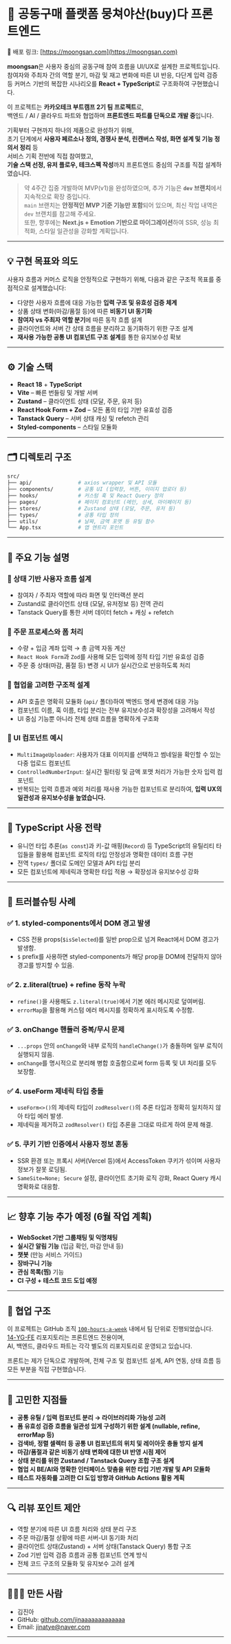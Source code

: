 # 🛒 공동구매 플랫폼 뭉쳐야산(buy)다 프론트엔드

📌 배포 링크: [https://moongsan.com](https://moongsan.com)

**moongsan**은 사용자 중심의 공동구매 참여 흐름을 UI/UX로 설계한 프로젝트입니다.  
참여자와 주최자 간의 역할 분기, 마감 및 재고 변화에 따른 UI 반응, 다단계 입력 검증 등 커머스 기반의 복잡한 시나리오를 **React + TypeScript**로 구조화하여 구현했습니다.

이 프로젝트는 **카카오테크 부트캠프 2기 팀 프로젝트**로,  
백엔드 / AI / 클라우드 파트와 협업하며 **프론트엔드 파트를 단독으로 개발 중**입니다.

기획부터 구현까지 하나의 제품으로 완성하기 위해,  
초기 단계에서 **사용자 페르소나 정의, 경쟁사 분석, 린캔버스 작성, 화면 설계 및 기능 정의서 정리** 등  
서비스 기획 전반에 직접 참여했고,  
**기술 스택 선정, 유저 플로우, 테크스펙 작성**까지 프론트엔드 중심의 구조를 직접 설계하였습니다.

> 약 4주간 집중 개발하여 MVP(v1)을 완성하였으며, 추가 기능은 **`dev` 브랜치**에서 지속적으로 확장 중입니다.  
> `main` 브랜치는 **안정적인 MVP 기준 기능만 포함**되어 있으며, 최신 작업 내역은 `dev` 브랜치를 참고해 주세요.  
> 또한, 향후에는 **Next.js + Emotion 기반으로 마이그레이션**하여 SSR, 성능 최적화, 스타일 일관성을 강화할 계획입니다.

---

## 💡 구현 목표와 의도

사용자 흐름과 커머스 로직을 안정적으로 구현하기 위해, 다음과 같은 구조적 목표를 중점적으로 설계했습니다:

- 다양한 사용자 흐름에 대응 가능한 **입력 구조 및 유효성 검증 체계**
- 상품 상태 변화(마감/품절 등)에 따른 **비동기 UI 동기화**
- **참여자 vs 주최자 역할 분기**에 따른 동작 흐름 설계
- 클라이언트와 서버 간 상태 흐름을 분리하고 동기화하기 위한 구조 설계
- **재사용 가능한 공통 UI 컴포넌트 구조 설계**를 통한 유지보수성 확보

---

## ⚙️ 기술 스택

- **React 18** + **TypeScript**
- **Vite** – 빠른 번들링 및 개발 서버
- **Zustand** – 클라이언트 상태 (모달, 주문, 유저 등)
- **React Hook Form + Zod** – 모든 폼의 타입 기반 유효성 검증
- **Tanstack Query** – 서버 상태 캐싱 및 refetch 관리
- **Styled-components** – 스타일 모듈화

---

## 🗂 디렉토리 구조

```bash
src/
├── api/               # axios wrapper 및 API 모듈
├── components/        # 공통 UI (입력창, 버튼, 이미지 업로더 등)
├── hooks/             # 커스텀 훅 및 React Query 정의
├── pages/             # 페이지 컴포넌트 (메인, 상세, 마이페이지 등)
├── stores/            # Zustand 상태 (모달, 주문, 유저 등)
├── types/             # 공통 타입 정의
├── utils/             # 날짜, 금액 포맷 등 유틸 함수
└── App.tsx            # 앱 엔트리 포인트
```

---

## 🧩 주요 기능 설명

### 📌 상태 기반 사용자 흐름 설계

- 참여자 / 주최자 역할에 따라 화면 및 인터랙션 분리
- Zustand로 클라이언트 상태 (모달, 유저정보 등) 전역 관리
- Tanstack Query를 통한 서버 데이터 fetch + 캐싱 + refetch

### 📌 주문 프로세스와 폼 처리

- 수량 + 입금 계좌 입력 → 총 금액 자동 계산
- `React Hook Form`과 `Zod`를 사용해 모든 입력에 정적 타입 기반 유효성 검증
- 주문 중 상태(마감, 품절 등) 변경 시 UI가 실시간으로 반응하도록 처리

### 📌 협업을 고려한 구조적 설계

- API 호출은 명확히 모듈화 (`api/` 폴더)하여 백엔드 명세 변경에 대응 가능
- 컴포넌트 이름, 훅 이름, 타입 분리는 전부 유지보수성과 확장성을 고려해서 작성
- UI 중심 기능뿐 아니라 전체 상태 흐름을 명확하게 구조화

### 🧩 UI 컴포넌트 예시

- `MultiImageUploader`: 사용자가 대표 이미지를 선택하고 썸네일을 확인할 수 있는 다중 업로드 컴포넌트
- `ControlledNumberInput`: 실시간 필터링 및 금액 포맷 처리가 가능한 숫자 입력 컴포넌트
- 반복되는 입력 흐름과 예외 처리를 재사용 가능한 컴포넌트로 분리하여, **입력 UX의 일관성과 유지보수성을 높였습니다.**

---

## 🧠 TypeScript 사용 전략

- 유니언 타입 추론(`as const`)과 키-값 매핑(`Record`) 등 TypeScript의 유틸리티 타입들을 활용해 컴포넌트 로직의 타입 안정성과 명확한 데이터 흐름 구현
- 전역 `types/` 폴더로 도메인 모델과 API 타입 분리
- 모든 컴포넌트에 제네릭과 명확한 타입 적용 → 확장성과 유지보수성 강화

---

## 🐞 트러블슈팅 사례

### ✅ 1. styled-components에서 DOM 경고 발생
- CSS 전용 props(`$isSelected`)를 일반 prop으로 넘겨 React에서 DOM 경고가 발생함.
- `$` prefix를 사용하면 styled-components가 해당 prop을 DOM에 전달하지 않아 경고를 방지할 수 있음.

### ✅ 2. z.literal(true) + refine 동작 누락
- `refine()`을 사용해도 `z.literal(true)`에서 기본 에러 메시지로 덮여버림.
- `errorMap`을 활용해 커스텀 에러 메시지를 정확하게 표시하도록 수정함.

### ✅ 3. onChange 핸들러 중복/무시 문제
- `...props` 안의 `onChange`와 내부 로직의 `handleChange()`가 충돌하며 일부 로직이 실행되지 않음.
- `onChange`를 명시적으로 분리해 병합 호출함으로써 form 등록 및 UI 처리를 모두 보장함.

### ✅ 4. useForm 제네릭 타입 충돌
- `useForm<>()`의 제네릭 타입이 `zodResolver()`의 추론 타입과 정확히 일치하지 않아 타입 에러 발생.
- 제네릭을 제거하고 `zodResolver()` 타입 추론을 그대로 따르게 하여 문제 해결.

### ✅ 5. 쿠키 기반 인증에서 사용자 정보 혼동
- SSR 환경 또는 프록시 서버(Vercel 등)에서 AccessToken 쿠키가 섞이며 사용자 정보가 잘못 로딩됨.
- `SameSite=None; Secure` 설정, 클라이언트 초기화 로직 강화, React Query 캐시 명확화로 대응함.

---

## 📈 향후 기능 추가 예정 (6월 작업 계획)

- **WebSocket 기반 그룹채팅 및 익명채팅**
- **실시간 알림 기능** (입금 확인, 마감 안내 등)
- **챗봇** (만능 서비스 가이드)
- **장바구니 기능**
- **관심 목록(찜)** 기능
- **CI 구성 + 테스트 코드 도입 예정**

---

## 🤝 협업 구조

이 프로젝트는 GitHub 조직 [`100-hours-a-week`](https://github.com/100-hours-a-week) 내에서 팀 단위로 진행되었습니다.  
[14-YG-FE](https://github.com/100-hours-a-week/14-YG-FE) 리포지토리는 프론트엔드 전용이며,  
AI, 백엔드, 클라우드 파트는 각각 별도의 리포지토리로 운영되고 있습니다.

프론트는 제가 단독으로 개발하며, 전체 구조 및 컴포넌트 설계, API 연동, 상태 흐름 등 모든 부분을 직접 구현했습니다.

---

## 🧪 고민한 지점들

- **공통 유틸 / 입력 컴포넌트 분리 → 라이브러리화 가능성 고려**
- **폼 유효성 검증 흐름을 일관성 있게 구성하기 위한 설계 (nullable, refine, errorMap 등)**
- **검색바, 정렬 셀렉터 등 공통 UI 컴포넌트의 위치 및 레이아웃 충돌 방지 설계**
- **마감/품절과 같은 비동기 상태 변화에 대한 UI 반영 시점 제어**
- **상태 분리를 위한 Zustand / Tanstack Query 조합 구조 설계**
- **협업 시 BE/AI와 명확한 인터페이스 맞춤을 위한 타입 기반 개발 및 API 모듈화**
- **테스트 자동화를 고려한 CI 도입 방향과 GitHub Actions 활용 계획**

---

## 🔍 리뷰 포인트 제안

- 역할 분기에 따른 UI 흐름 처리와 상태 분리 구조
- 주문 마감/품절 상황에 따른 서버-UI 동기화 처리
- 클라이언트 상태(Zustand) + 서버 상태(Tanstack Query) 통합 구조
- Zod 기반 입력 검증 흐름과 공통 컴포넌트 연계 방식
- 전체 코드 구조의 모듈화 및 유지보수 고려 설계

---

## 👩🏻‍💻 만든 사람

- 김진아  
- GitHub: [github.com/jinaaaaaaaaaaaaa](https://github.com/jinaaaaaaaaaaaaa)  
- Email: [jinatye@naver.com](mailto:jinatye@naver.com)

---

